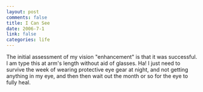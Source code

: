 ```yaml
--- 
layout: post
comments: false
title: I Can See
date: 2006-7-1
link: false
categories: life
---
```

The initial assessment of my vision "enhancement" is that it was successful. I am type this at arm's length without aid of glasses. Ha! I just need to survive the week of wearing protective eye gear at night, and not getting anything in my eye, and then then wait out the month or so for the eye to fully heal.

